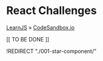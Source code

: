# React Challenges

[LearnJS](../../../README.md) » [CodeSandbox.io](../README.md)

[[ TO BE DONE ]]

!REDIRECT "./001-star-component/"

